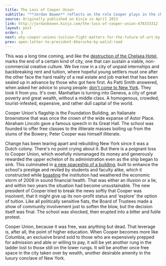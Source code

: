 ```yaml
---
title: The Loss of Cooper Union
subtitle: "**Jordan Bowen** reflects on the role Cooper plays in the changing face of New York."
source: Originally published on Kinja in April 2013
link: http://jordanbowen.kinja.com/the-loss-of-cooper-union-478333312
layout: post
order: 3
next: why-cooper-unions-tuition-fight-matters-for-the-future-of-art-by-ben-davis
prev: open-letter-to-president-bharucha-by-walid-raad
---
```

This was a long time coming, and like the [destruction of the Chelsea Hotel](http://www.chelseahotelblog.com/living_with_legends_the_h/2012/05/chelseahoteldestruction.html), marks the end of a certain kind of city, one that can sustain a viable, non-commercial creative culture. We live now in a city of unpaid internships and backbreaking rent and tuition, where hopeful young settlers must one after the other face the hard reality of a real estate and job market that has been sealed up in advance by those who got here first. As Patti Smith answered, when asked her advice to young people: [don't come to New York](http://vanishingnewyork.blogspot.com/2010/05/find-new-city.html). They took it from you. It's over. Manhattan is turning into Geneva, a city of great poverty and great wealth, without a middle class. A homogenous, crowded, tourist-infested, expensive, and rather dull capital of the world.

Cooper Union's flagship is the Foundation Building, an Italianate brownstone that was once the crown of the wide expanse of Astor Place. Abraham Lincoln gave a famous speech in its Great Hall. The school was founded to offer free classes to the illiterate masses boiling up from the slums of the Bowery; Peter Cooper was himself illiterate. 

Change has been tearing apart and rebuilding New York since it was a Dutch colony. There's no point crying about it. But there is a poignant loss to Cooper Union, which woefully mismanaged its money and generously rewarded the upper echelon of its administration even as the ship began to sink. This culminated in [a new spaceship of a building](http://en.wikipedia.org/wiki/41_Cooper_Square), built to enhance the school's prestige and reviled by students and faculty alike, which it constructed while [boasting](http://nplusonemag.com/save-cooper-union) the institution had weathered the economic storm of 2008 in sound financial health. That was either an illusion or a lie, and within two years the situation had become unsustainable. The new president of Cooper tried to break the news softly that Cooper was insolvent, that it might give up its non-profit status and 'explore' the option of tuition. Like all politically sensitive fiats, the Board of Trustees made a show of community involvement just to soften the blow, but the decision itself was final. The school was shocked, then erupted into a bitter and futile protest.

Cooper Union, because it was free, was anything but dead. That leverage is, after all, the point of higher education. When Cooper becomes more like Columbia, an exclusive brand sold to those who are expensively prepped for admission and able or willing to pay, it will be yet another rung in the ladder lost to those still on the lower rungs. It will be another once free space in the city taken over by wealth, another desirable amenity in the luxury conclave of New York.